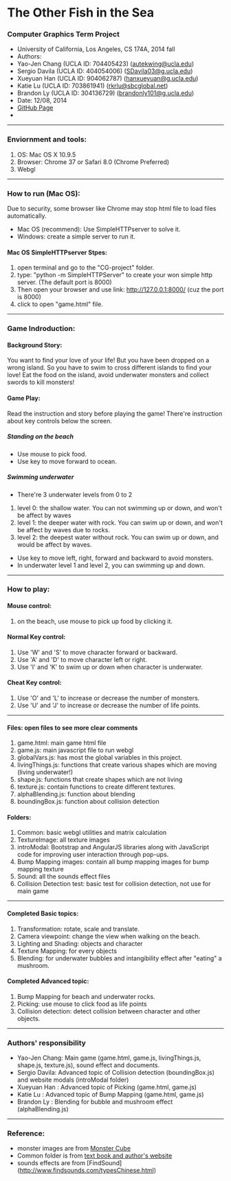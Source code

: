 The Other Fish in the Sea
===========================================================================
### Computer Graphics Term Project
* University of California, Los Angeles, CS 174A, 2014 fall
* Authors:
 * Yao-Jen Chang   (UCLA ID: 704405423) (autekwing@ucla.edu)
 * Sergio Davila   (UCLA ID: 404054006) (SDavila03@g.ucla.edu)
 * Xueyuan Han     (UCLA ID: 904062787) (hanxueyuan@g.ucla.edu)
 * Katie Lu        (UCLA ID: 703861941) (rkrlu@sbcglobal.net)
 * Brandon Ly      (UCLA ID: 304136729) (brandonly101@g.ucla.edu)
* Date: 12/08, 2014
* [GitHub Page](https://github.com/autekroy/The-Other-Fish-in-the-Sea)
* 
---------------------------------------------------------------------------
### Enviornment and tools:
1. OS: Mac OS X 10.9.5
2. Browser: Chrome 37 or Safari 8.0 (Chrome Preferred)
3. Webgl

---------------------------------------------------------------------------
### How to run (Mac OS):
Due to security, some browser like Chrome may stop html file to load files automatically.
* Mac OS (recommend): Use SimpleHTTPserver to solve it.
* Windows: create a simple server to run it.

#### Mac OS SimpleHTTPserver Stpes:

1. open terminal and go to the "CG-project"  folder.
2. type: "python -m SimpleHTTPServer" to create your won simple http server. (The default port is 8000)
3. Then open your browser and use link: http://127.0.0.1:8000/ (cuz the port is 8000)
4. click to open "game.html" file.

---------------------------------------------------------------------------
### Game Indroduction:

#### Background Story:
You want to find your love of your life! But you have been dropped on a wrong island. 
So you have to swim to cross different islands to find your love! 
Eat the food on the island, avoid underwater monsters and collect swords to kill monsters!

#### Game Play:
Read the instruction and story before playing the game! 
There're instruction about key controls below the screen.

##### Standing on the beach
* Use mouse to pick food.
* Use key to move forward to ocean.

##### Swimming underwater
* There're 3 underwater levels from 0 to 2
 1. level 0: the shallow water. You can not swimming up or down, and won't be affect by waves
 2. level 1: the deeper water with rock. You can swim up or down, and won't be affect by waves due to rocks.
 3. level 2: the deepest water without rock. You can swim up or down, and would be affect by waves.
* Use key to move left, right, forward and backward to avoid monsters.
* In underwater level 1 and level 2, you can swimming up and down.

---------------------------------------------------------------------------
### How to play:

#### Mouse control:
1. on the beach, use mouse to pick up food by clicking it.

#### Normal Key control:
1. Use 'W' and 'S' to move character forward or backward.
2. Use 'A' and 'D' to move character left or right.
3. Use 'I' and 'K' to swim up or down when character is underwater.

#### Cheat Key control:
1. Use 'O' and 'L' to increase or decrease the number of monsters.
2. Use 'U' and 'J' to increase or decrease the number of life points.

---------------------------------------------------------------------------
#### Files: open files to see more clear comments
1. game.html:        main game html file
2. game.js:          main javascript file to run webgl
3. globalVars.js:    has most the global variables in this project.
4. livingThings.js:  functions that create various shapes which are moving (living underwater!)
5. shape.js:         functions that create shapes which are not living
6. texture.js:       contain functions to create different textures.
7. alphaBlending.js: function about blending
8. boundingBox.js:   function about collision detection

#### Folders:
1. Common:              basic webgl utilities and matrix calculation
2. TextureImage:        all texture images
3. introModal:          Bootstrap and AngularJS libraries along with JavaScript code for improving user interaction through pop-ups.
4. Bump Mapping images: contain all bump mapping images for bump mapping texture
5. Sound:               all the sounds effect files
6. Collision Detection test: basic test for collision detection, not use for main game

---------------------------------------------------------------------------
#### Completed Basic topics:
1. Transformation:       rotate, scale and translate.
2. Camera viewpoint:     change the view when walking on the beach.
3. Lighting and Shading: objects and character
4. Texture Mapping:      for every objects
5. Blending:             for underwater bubbles and intangibility effect after "eating" a mushroom.

#### Completed Advanced topic:
1. Bump Mapping for beach and underwater rocks.
2. Picking: use mouse to click food as life points
3. Collision detection: detect collision between character and other objects.

---------------------------------------------------------------------------
### Authors' responsibility
 * Yao-Jen Chang: Main game (game.html, game.js, livingThings.js, shape.js, texture.js), sound effect and documents.
 * Sergio Davila: Advanced topic of Collision detection (boundingBox.js) and website modals (introModal folder)
 * Xueyuan Han  : Advanced topic of Picking (game.html, game.js)
 * Katie Lu     : Advanced topic of Bump Mapping (game.html, game.js)
 * Brandon Ly   : Blending for bubble and mushroom effect (alphaBlending.js)

---------------------------------------------------------------------------
### Reference:
* monster images are from [Monster Cube](https://www.behance.net/gallery/4531779/Monster-Cube)
* Common folder is from [text book and author's website](http://www.cs.unm.edu/~angel/WebGL/7E/)
* sounds effects are from [FindSound] (http://www.findsounds.com/typesChinese.html)
